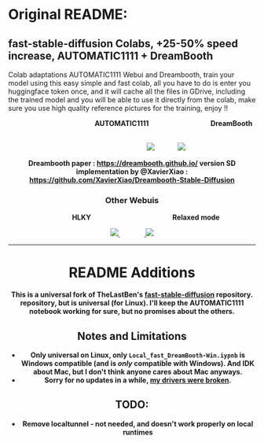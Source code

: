 # Original README:

## fast-stable-diffusion Colabs, +25-50% speed increase, AUTOMATIC1111 + DreamBooth
Colab adaptations AUTOMATIC1111 Webui and Dreambooth, train your model using this easy simple and fast colab, all you have to do is enter you huggingface token once, and it will cache all the files in GDrive, including the trained model and you will be able to use it directly from the colab, make sure you use high quality reference pictures for the training, enjoy !!
 
 
<center><b>&nbsp;&nbsp;	&nbsp;	&nbsp;	&nbsp;	&nbsp;&nbsp;	&nbsp;	&nbsp;	&nbsp;	&nbsp;&nbsp;	&nbsp;	&nbsp;	&nbsp;	&nbsp;&nbsp;	&nbsp;	&nbsp;	&nbsp;	&nbsp;&nbsp;	&nbsp;	&nbsp;	&nbsp;	&nbsp;&nbsp;	&nbsp;	&nbsp;AUTOMATIC1111 &nbsp;&nbsp;&nbsp;&nbsp;&nbsp;&nbsp;&nbsp;&nbsp;&nbsp;&nbsp;&nbsp;&nbsp;&nbsp;&nbsp;&nbsp;&nbsp;&nbsp;&nbsp;&nbsp;&nbsp;&nbsp;&nbsp;&nbsp;&nbsp;&nbsp;&nbsp;&nbsp;&nbsp;&nbsp;&nbsp;&nbsp;&nbsp;&nbsp;&nbsp;&nbsp;&nbsp;&nbsp;DreamBooth
 
<br>&nbsp;&nbsp;&nbsp;&nbsp;&nbsp;&nbsp;&nbsp;&nbsp;&nbsp;&nbsp;&nbsp;&nbsp;&nbsp;&nbsp;&nbsp;&nbsp;&nbsp;&nbsp;&nbsp;&nbsp;&nbsp;&nbsp;&nbsp;&nbsp;&nbsp;&nbsp;&nbsp;&nbsp;&nbsp;&nbsp;&nbsp;&nbsp;&nbsp;&nbsp;&nbsp;&nbsp;&nbsp;&nbsp;&nbsp;&nbsp;&nbsp;
<a href="https://colab.research.google.com/github/askiiart/universal-fast-stable-diffusion/blob/main/fast_stable_diffusion_AUTOMATIC1111.ipynb">
<img src='https://github.com/askiiart/universal-fast-stable-diffusion/raw/main/Dreambooth/1.jpg'></a>&nbsp;&nbsp;&nbsp;&nbsp;&nbsp;&nbsp;&nbsp;&nbsp;&nbsp;&nbsp;&nbsp;&nbsp;&nbsp;
<a href="https://colab.research.google.com/github/askiiart/universal-fast-stable-diffusion/blob/main/fast-DreamBooth.ipynb"><img src='https://github.com/askiiart/universal-fast-stable-diffusion/raw/main/Dreambooth/4.jpg'></a>

Dreambooth paper : https://dreambooth.github.io/
version
SD implementation by @XavierXiao : https://github.com/XavierXiao/Dreambooth-Stable-Diffusion
 
### Other Webuis
 
<b>&nbsp;&nbsp;&nbsp;&nbsp;&nbsp;&nbsp;&nbsp;&nbsp;&nbsp;&nbsp;&nbsp;&nbsp;&nbsp;&nbsp;&nbsp;&nbsp;&nbsp;HLKY &nbsp;&nbsp;&nbsp;&nbsp;&nbsp;&nbsp;&nbsp;&nbsp;&nbsp;&nbsp;&nbsp;&nbsp;&nbsp;&nbsp;&nbsp;&nbsp;&nbsp;&nbsp;&nbsp;&nbsp;&nbsp;
&nbsp;&nbsp;&nbsp;&nbsp;&nbsp;&nbsp;&nbsp;&nbsp;&nbsp;&nbsp;&nbsp;&nbsp;&nbsp;&nbsp;&nbsp;&nbsp;&nbsp;&nbsp;&nbsp;&nbsp;&nbsp;&nbsp;&nbsp;&nbsp;&nbsp;&nbsp; Relaxed mode
 
<a href="https://colab.research.google.com/github/askiiart/universal-fast-stable-diffusion/blob/main/fast_stable_diffusion_hlky.ipynb"><img src='https://github.com/askiiart/universal-fast-stable-diffusion/raw/main/Dreambooth/2.jpg'> </a> &nbsp;&nbsp;&nbsp;&nbsp;&nbsp;&nbsp;&nbsp;&nbsp;&nbsp;&nbsp;&nbsp;&nbsp;&nbsp;&nbsp;&nbsp;<a href="https://colab.research.google.com/github/askiiart/universal-fast-stable-diffusion/blob/main/fast_stable_diffusion_relaxed.ipynb"> 
 <img src='https://github.com/askiiart/universal-fast-stable-diffusion/raw/main/Dreambooth/3.jpg'></a>

---

# README Additions

This is a universal fork of TheLastBen's [fast-stable-diffusion](https://github.com/TheLastBen/fast-stable-diffusion) repository.
repository, but is universal (for Linux). I'll keep the AUTOMATIC1111 notebook working for sure, but no promises about the others.

## Notes and Limitations 
- **Only universal on Linux**, only `Local_fast_DreamBooth-Win.iypnb` is Windows compatible (and is *only* compatible with Windows). And IDK about Mac, but I don't think anyone cares about Mac anyways.
- Sorry for no updates in a while, [my drivers were broken](https://www.youtube.com/watch?v=i2lhwb_OckQ).

## TODO:
- Remove localtunnel - not needed, and doesn't work properly on local runtimes
